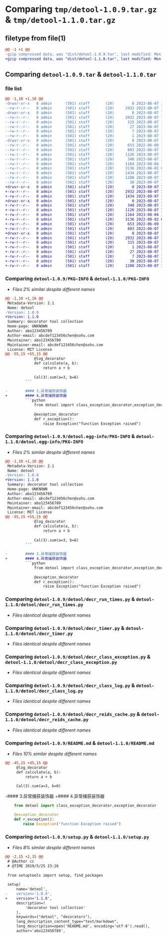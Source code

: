 # Comparing `tmp/detool-1.0.9.tar.gz` & `tmp/detool-1.1.0.tar.gz`

## filetype from file(1)

```diff
@@ -1 +1 @@
-gzip compressed data, was "dist/detool-1.0.9.tar", last modified: Mon Aug  7 14:07:04 2023, max compression
+gzip compressed data, was "dist/detool-1.1.0.tar", last modified: Mon Aug  7 14:10:54 2023, max compression
```

## Comparing `detool-1.0.9.tar` & `detool-1.1.0.tar`

### file list

```diff
@@ -1,18 +1,18 @@
-drwxr-xr-x   0 admin      (501) staff       (20)        0 2023-08-07 14:07:04.000000 detool-1.0.9/
--rw-r--r--   0 admin      (501) staff       (20)     2932 2023-08-07 14:07:04.000000 detool-1.0.9/PKG-INFO
-drwxr-xr-x   0 admin      (501) staff       (20)        0 2023-08-07 14:07:04.000000 detool-1.0.9/detool.egg-info/
--rw-r--r--   0 admin      (501) staff       (20)     2932 2023-08-07 14:07:04.000000 detool-1.0.9/detool.egg-info/PKG-INFO
--rw-r--r--   0 admin      (501) staff       (20)      315 2023-08-07 14:07:04.000000 detool-1.0.9/detool.egg-info/SOURCES.txt
--rw-r--r--   0 admin      (501) staff       (20)       27 2023-08-07 14:07:04.000000 detool-1.0.9/detool.egg-info/requires.txt
--rw-r--r--   0 admin      (501) staff       (20)        7 2023-08-07 14:07:04.000000 detool-1.0.9/detool.egg-info/top_level.txt
--rw-r--r--   0 admin      (501) staff       (20)        1 2023-08-07 14:07:04.000000 detool-1.0.9/detool.egg-info/dependency_links.txt
-drwxr-xr-x   0 admin      (501) staff       (20)        0 2023-08-07 14:07:04.000000 detool-1.0.9/detool/
--rw-r--r--   0 admin      (501) staff       (20)      653 2022-06-09 14:51:49.000000 detool-1.0.9/detool/decr_run_times.py
--rw-r--r--   0 admin      (501) staff       (20)      803 2022-06-07 15:08:29.000000 detool-1.0.9/detool/decr_timer.py
--rw-r--r--   0 admin      (501) staff       (20)     1126 2023-08-07 14:01:03.000000 detool-1.0.9/detool/decr_class_exception.py
--rw-r--r--   0 admin      (501) staff       (20)      348 2023-08-07 14:06:24.000000 detool-1.0.9/detool/__init__.py
--rw-r--r--   0 admin      (501) staff       (20)     1164 2023-08-04 17:06:57.000000 detool-1.0.9/detool/decr_class_log.py
--rw-r--r--   0 admin      (501) staff       (20)     3136 2022-08-02 09:56:30.000000 detool-1.0.9/detool/decr_reids_cache.py
--rw-r--r--   0 admin      (501) staff       (20)     1434 2023-08-07 14:06:24.000000 detool-1.0.9/README.md
--rw-r--r--   0 admin      (501) staff       (20)     1288 2023-08-07 14:07:00.000000 detool-1.0.9/setup.py
--rw-r--r--   0 admin      (501) staff       (20)       38 2023-08-07 14:07:04.000000 detool-1.0.9/setup.cfg
+drwxr-xr-x   0 admin      (501) staff       (20)        0 2023-08-07 14:10:54.000000 detool-1.1.0/
+-rw-r--r--   0 admin      (501) staff       (20)     2932 2023-08-07 14:10:54.000000 detool-1.1.0/PKG-INFO
+-rw-r--r--   0 admin      (501) staff       (20)     1434 2023-08-07 14:10:32.000000 detool-1.1.0/README.md
+drwxr-xr-x   0 admin      (501) staff       (20)        0 2023-08-07 14:10:54.000000 detool-1.1.0/detool/
+-rw-r--r--   0 admin      (501) staff       (20)      348 2023-08-07 14:06:24.000000 detool-1.1.0/detool/__init__.py
+-rw-r--r--   0 admin      (501) staff       (20)     1126 2023-08-07 14:01:03.000000 detool-1.1.0/detool/decr_class_exception.py
+-rw-r--r--   0 admin      (501) staff       (20)     1164 2023-08-04 17:06:57.000000 detool-1.1.0/detool/decr_class_log.py
+-rw-r--r--   0 admin      (501) staff       (20)     3136 2022-08-02 09:56:30.000000 detool-1.1.0/detool/decr_reids_cache.py
+-rw-r--r--   0 admin      (501) staff       (20)      653 2022-06-09 14:51:49.000000 detool-1.1.0/detool/decr_run_times.py
+-rw-r--r--   0 admin      (501) staff       (20)      803 2022-06-07 15:08:29.000000 detool-1.1.0/detool/decr_timer.py
+drwxr-xr-x   0 admin      (501) staff       (20)        0 2023-08-07 14:10:54.000000 detool-1.1.0/detool.egg-info/
+-rw-r--r--   0 admin      (501) staff       (20)     2932 2023-08-07 14:10:54.000000 detool-1.1.0/detool.egg-info/PKG-INFO
+-rw-r--r--   0 admin      (501) staff       (20)      315 2023-08-07 14:10:54.000000 detool-1.1.0/detool.egg-info/SOURCES.txt
+-rw-r--r--   0 admin      (501) staff       (20)        1 2023-08-07 14:10:54.000000 detool-1.1.0/detool.egg-info/dependency_links.txt
+-rw-r--r--   0 admin      (501) staff       (20)       27 2023-08-07 14:10:54.000000 detool-1.1.0/detool.egg-info/requires.txt
+-rw-r--r--   0 admin      (501) staff       (20)        7 2023-08-07 14:10:54.000000 detool-1.1.0/detool.egg-info/top_level.txt
+-rw-r--r--   0 admin      (501) staff       (20)       38 2023-08-07 14:10:54.000000 detool-1.1.0/setup.cfg
+-rw-r--r--   0 admin      (501) staff       (20)     1288 2023-08-07 14:10:32.000000 detool-1.1.0/setup.py
```

### Comparing `detool-1.0.9/PKG-INFO` & `detool-1.1.0/PKG-INFO`

 * *Files 2% similar despite different names*

```diff
@@ -1,10 +1,10 @@
 Metadata-Version: 2.1
 Name: detool
-Version: 1.0.9
+Version: 1.1.0
 Summary: decorator tool collection
 Home-page: UNKNOWN
 Author: abo123456789
 Author-email: abcdef123456chen@sohu.com
 Maintainer: abo123456789
 Maintainer-email: abcdef123456chen@sohu.com
 License: MIT License
@@ -55,15 +55,15 @@
             @log_decorator
             def calculate(a, b):
                 return a + b
         
             Cal(3).sum(a=3, b=6)
         ```
         
-        #### 3.异常捕获装饰器
+        #### 4.异常捕获装饰器
         ```python
             from detool import class_exception_decorator,exception_decorator
         
             @exception_decorator
             def r_exception():
                 raise Exception("function Exception raised")
```

### Comparing `detool-1.0.9/detool.egg-info/PKG-INFO` & `detool-1.1.0/detool.egg-info/PKG-INFO`

 * *Files 2% similar despite different names*

```diff
@@ -1,10 +1,10 @@
 Metadata-Version: 2.1
 Name: detool
-Version: 1.0.9
+Version: 1.1.0
 Summary: decorator tool collection
 Home-page: UNKNOWN
 Author: abo123456789
 Author-email: abcdef123456chen@sohu.com
 Maintainer: abo123456789
 Maintainer-email: abcdef123456chen@sohu.com
 License: MIT License
@@ -55,15 +55,15 @@
             @log_decorator
             def calculate(a, b):
                 return a + b
         
             Cal(3).sum(a=3, b=6)
         ```
         
-        #### 3.异常捕获装饰器
+        #### 4.异常捕获装饰器
         ```python
             from detool import class_exception_decorator,exception_decorator
         
             @exception_decorator
             def r_exception():
                 raise Exception("function Exception raised")
```

### Comparing `detool-1.0.9/detool/decr_run_times.py` & `detool-1.1.0/detool/decr_run_times.py`

 * *Files identical despite different names*

### Comparing `detool-1.0.9/detool/decr_timer.py` & `detool-1.1.0/detool/decr_timer.py`

 * *Files identical despite different names*

### Comparing `detool-1.0.9/detool/decr_class_exception.py` & `detool-1.1.0/detool/decr_class_exception.py`

 * *Files identical despite different names*

### Comparing `detool-1.0.9/detool/decr_class_log.py` & `detool-1.1.0/detool/decr_class_log.py`

 * *Files identical despite different names*

### Comparing `detool-1.0.9/detool/decr_reids_cache.py` & `detool-1.1.0/detool/decr_reids_cache.py`

 * *Files identical despite different names*

### Comparing `detool-1.0.9/README.md` & `detool-1.1.0/README.md`

 * *Files 10% similar despite different names*

```diff
@@ -45,15 +45,15 @@
     @log_decorator
     def calculate(a, b):
         return a + b
 
     Cal(3).sum(a=3, b=6)
 ```
 
-#### 3.异常捕获装饰器
+#### 4.异常捕获装饰器
 ```python
     from detool import class_exception_decorator,exception_decorator
 
     @exception_decorator
     def r_exception():
         raise Exception("function Exception raised")
```

### Comparing `detool-1.0.9/setup.py` & `detool-1.1.0/setup.py`

 * *Files 8% similar despite different names*

```diff
@@ -2,15 +2,15 @@
 # @Author cc
 # @TIME 2019/5/25 23:26
 
 from setuptools import setup, find_packages
 
 setup(
     name='detool',
-    version='1.0.9',
+    version='1.1.0',
     description=(
         'decorator tool collection'
     ),
     keywords=("detool", "decorators"),
     long_description_content_type="text/markdown",
     long_description=open('README.md', encoding='utf-8').read(),
     author='abo123456789',
```

